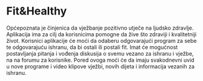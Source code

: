# Fit&Healthy 
Općepoznata je činjenica da vježbanje pozitivno utječe na ljudsko zdravlje. Aplikacija ima za cilj da korisnicima pomogne da žive što zdraviji i kvalitetniji život. Korisnici aplikacije će moći da odaberu odgovarajući program za sebe te odgovarajuću ishranu, da bi ostali ili postali fit. Imat će mogućnost postavljanja pitanja i vođenja diskusija o svemu vezano za ishranu i vježbe, na na forumu za korisnike. Pored ovoga moći će da imaju svakodnevni uvid u nove programe i video klipove vježbi, novih dijeta i informacija vezanih za ishranu.
